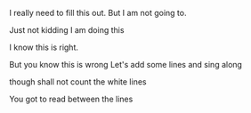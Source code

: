 I really need to fill this out. But I am not going to.

Just not kidding
I am doing this



I know this is right.


But you know this is wrong
Let's add some lines
and sing along

though shall not count the white lines


You got to read between the lines
